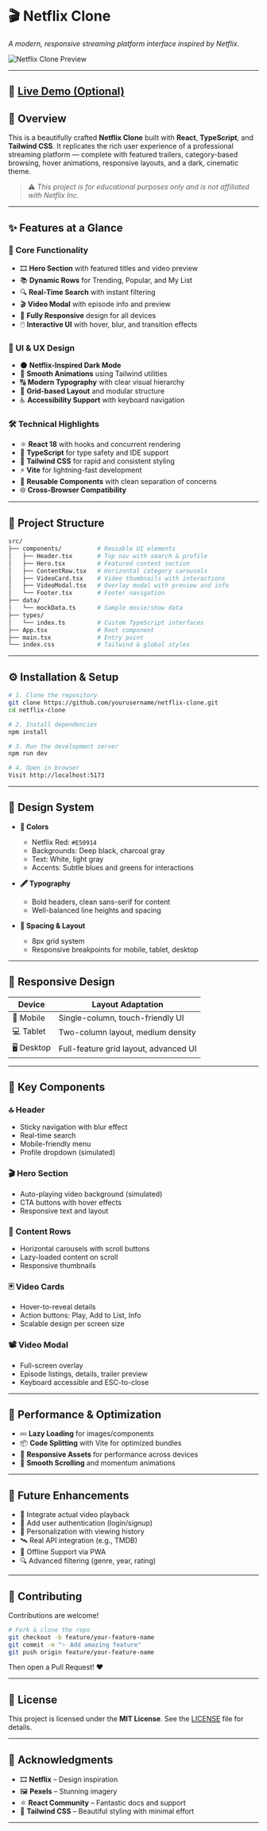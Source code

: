 # 🎬 Netflix Clone

*A modern, responsive streaming platform interface inspired by Netflix.*

![Netflix Clone Preview](https://images.pexels.com/photos/7991579/pexels-photo-7991579.jpeg?auto=compress\&cs=tinysrgb\&w=800)

---
## 🔗 [Live Demo (Optional)](https://your-deployment-link.com)

## 🚀 Overview

This is a beautifully crafted **Netflix Clone** built with **React**, **TypeScript**, and **Tailwind CSS**. It replicates the rich user experience of a professional streaming platform — complete with featured trailers, category-based browsing, hover animations, responsive layouts, and a dark, cinematic theme.

> ⚠️ *This project is for educational purposes only and is not affiliated with Netflix Inc.*

---

## ✨ Features at a Glance

### 🎥 Core Functionality

* 🎞️ **Hero Section** with featured titles and video preview
* 📚 **Dynamic Rows** for Trending, Popular, and My List
* 🔍 **Real-Time Search** with instant filtering
* 🎬 **Video Modal** with episode info and preview
* 📱 **Fully Responsive** design for all devices
* 🖱️ **Interactive UI** with hover, blur, and transition effects

### 🎨 UI & UX Design

* 🌑 **Netflix-Inspired Dark Mode**
* 💨 **Smooth Animations** using Tailwind utilities
* 🔠 **Modern Typography** with clear visual hierarchy
* 🧩 **Grid-based Layout** and modular structure
* ♿ **Accessibility Support** with keyboard navigation

### 🛠️ Technical Highlights

* ⚛️ **React 18** with hooks and concurrent rendering
* 🧾 **TypeScript** for type safety and IDE support
* 🎨 **Tailwind CSS** for rapid and consistent styling
* ⚡ **Vite** for lightning-fast development
* 🧱 **Reusable Components** with clean separation of concerns
* 🌐 **Cross-Browser Compatibility**

---

## 📁 Project Structure

```bash
src/
├── components/          # Reusable UI elements
│   ├── Header.tsx       # Top nav with search & profile
│   ├── Hero.tsx         # Featured content section
│   ├── ContentRow.tsx   # Horizontal category carousels
│   ├── VideoCard.tsx    # Video thumbnails with interactions
│   ├── VideoModal.tsx   # Overlay modal with preview and info
│   └── Footer.tsx       # Footer navigation
├── data/
│   └── mockData.ts      # Sample movie/show data
├── types/
│   └── index.ts         # Custom TypeScript interfaces
├── App.tsx              # Root component
├── main.tsx             # Entry point
└── index.css            # Tailwind & global styles
```

---

## ⚙️ Installation & Setup

```bash
# 1. Clone the repository
git clone https://github.com/yourusername/netflix-clone.git
cd netflix-clone

# 2. Install dependencies
npm install

# 3. Run the development server
npm run dev

# 4. Open in browser
Visit http://localhost:5173
```

---

## 🎨 Design System

* **🎨 Colors**

  * Netflix Red: `#E50914`
  * Backgrounds: Deep black, charcoal gray
  * Text: White, light gray
  * Accents: Subtle blues and greens for interactions

* **🖋 Typography**

  * Bold headers, clean sans-serif for content
  * Well-balanced line heights and spacing

* **📐 Spacing & Layout**

  * 8px grid system
  * Responsive breakpoints for mobile, tablet, desktop

---

## 📱 Responsive Design

| Device     | Layout Adaptation                     |
| ---------- | ------------------------------------- |
| 📱 Mobile  | Single-column, touch-friendly UI      |
| 💻 Tablet  | Two-column layout, medium density     |
| 🖥 Desktop | Full-feature grid layout, advanced UI |

---

## 🎯 Key Components

### 🔝 Header

* Sticky navigation with blur effect
* Real-time search
* Mobile-friendly menu
* Profile dropdown (simulated)

### 🎬 Hero Section

* Auto-playing video background (simulated)
* CTA buttons with hover effects
* Responsive text and layout

### 📂 Content Rows

* Horizontal carousels with scroll buttons
* Lazy-loaded content on scroll
* Responsive thumbnails

### 🃏 Video Cards

* Hover-to-reveal details
* Action buttons: Play, Add to List, Info
* Scalable design per screen size

### 📽 Video Modal

* Full-screen overlay
* Episode listings, details, trailer preview
* Keyboard accessible and ESC-to-close

---

## 🚀 Performance & Optimization

* 💤 **Lazy Loading** for images/components
* 📦 **Code Splitting** with Vite for optimized bundles
* 🎯 **Responsive Assets** for performance across devices
* 🔄 **Smooth Scrolling** and momentum animations

---

## 🧩 Future Enhancements

* 🎥 Integrate actual video playback
* 🔐 Add user authentication (login/signup)
* 🧠 Personalization with viewing history
* 🛰️ Real API integration (e.g., TMDB)
* 📡 Offline Support via PWA
* 🔍 Advanced filtering (genre, year, rating)

---

## 🤝 Contributing

Contributions are welcome!

```bash
# Fork & clone the repo
git checkout -b feature/your-feature-name
git commit -m "✨ Add amazing feature"
git push origin feature/your-feature-name
```

Then open a Pull Request! ❤️

---

## 📜 License

This project is licensed under the **MIT License**.
See the [LICENSE](LICENSE) file for details.

---

## 🙏 Acknowledgments

* 🎞 **Netflix** – Design inspiration
* 🖼 **Pexels** – Stunning imagery
* ⚛ **React Community** – Fantastic docs and support
* 🎨 **Tailwind CSS** – Beautiful styling with minimal effort

---








